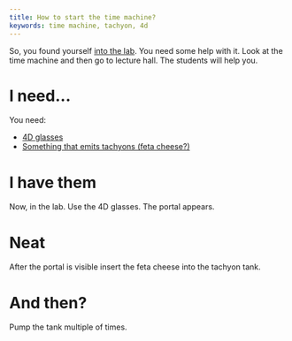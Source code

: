 ```yaml
---
title: How to start the time machine?
keywords: time machine, tachyon, 4d
---
```


So, you found yourself [into the lab](070-lab.md). You need some help with it. Look at the time machine and then go to lecture hall. The students will help you.

# I need...
You need:
 - [4D glasses](100-4d-glasses.md)
 - [Something that emits tachyons (feta cheese?)](120-goat.md)

# I have them
Now, in the lab. Use the 4D glasses. The portal appears.

# Neat
After the portal is visible insert the feta cheese into the tachyon tank.

# And then?
Pump the tank multiple of times.
